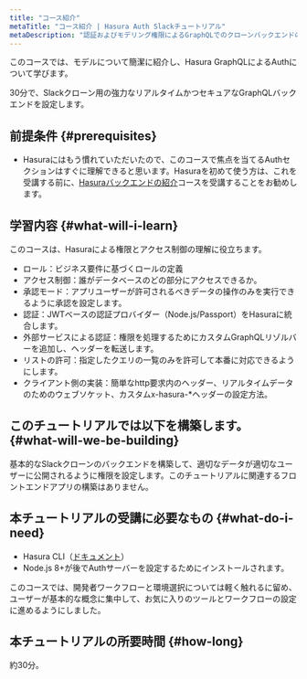 ```yaml
---
title: "コース紹介"
metaTitle: "コース紹介 | Hasura Auth Slackチュートリアル"
metaDescription: "認証およびモデリング権限によるGraphQLでのクローンバックエンドの設定を紹介する充実した簡潔なチュートリアルです"
---
```


このコースでは、モデルについて簡潔に紹介し、Hasura GraphQLによるAuthについて学びます。

30分で、Slackクローン用の強力なリアルタイムかつセキュアなGraphQLバックエンドを設定します。

## 前提条件 {#prerequisites}

- Hasuraにはもう慣れていただいたので、このコースで焦点を当てるAuthセクションはすぐに理解できると思います。Hasuraを初めて使う方は、これを受講する前に、[Hasuraバックエンドの紹介](https://hasura.io/learn/graphql/hasura/introduction/)コースを受講することをお勧めします。

## 学習内容 {#what-will-i-learn}

このコースは、Hasuraによる権限とアクセス制御の理解に役立ちます。

- ロール：ビジネス要件に基づくロールの定義
- アクセス制御：誰がデータベースのどの部分にアクセスできるか。
- 承認モード：アプリユーザーが許可されるべきデータの操作のみを実行できるように承認を設定します。
- 認証：JWTベースの認証プロバイダー（Node.js/Passport）をHasuraに統合します。
- 外部サービスによる認証：権限を処理するためにカスタムGraphQLリゾルバーを追加し、ヘッダーを転送します。
- リストの許可：指定したクエリの一覧のみを許可して本番に対応できるようにします。
- クライアント側の実装：簡単なhttp要求内のヘッダー、リアルタイムデータのためのウェブソケット、カスタムx-hasura-*ヘッダーの設定方法。

## このチュートリアルでは以下を構築します。 {#what-will-we-be-building}

基本的なSlackクローンのバックエンドを構築して、適切なデータが適切なユーザーに公開されるように権限を設定します。このチュートリアルに関連するフロントエンドアプリの構築はありません。

## 本チュートリアルの受講に必要なもの {#what-do-i-need}

- Hasura CLI（[ドキュメント](https://hasura.io/docs/latest/graphql/core/hasura-cli/install-hasura-cli.html)）
- Node.js 8+が後でAuthサーバーを設定するためにインストールされます。

このコースでは、開発者ワークフローと環境選択については軽く触れるに留め、ユーザーが基本的な概念に集中して、お気に入りのツールとワークフローの設定に進めるようにしました。

## 本チュートリアルの所要時間 {#how-long}

約30分。
